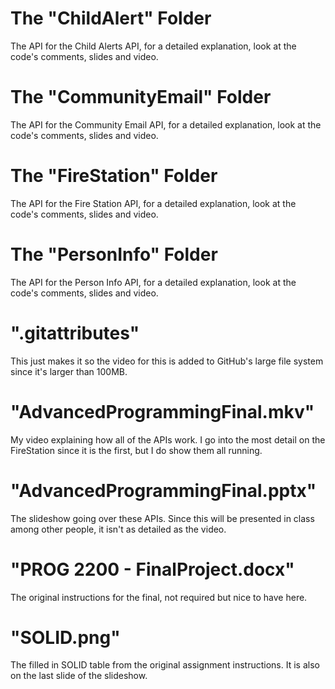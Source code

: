 # The "ChildAlert" Folder
The API for the Child Alerts API, for a detailed explanation, look at the code's comments, slides and video.

# The "CommunityEmail" Folder
The API for the Community Email API, for a detailed explanation, look at the code's comments, slides and video.

# The "FireStation" Folder
The API for the Fire Station API, for a detailed explanation, look at the code's comments, slides and video.

# The "PersonInfo" Folder
The API for the Person Info API, for a detailed explanation, look at the code's comments, slides and video.

# ".gitattributes"
This just makes it so the video for this is added to GitHub's large file system since it's larger than 100MB.

# "AdvancedProgrammingFinal.mkv"
My video explaining how all of the APIs work. I go into the most detail on the FireStation since it is the first, but I do show them all running.

# "AdvancedProgrammingFinal.pptx"
The slideshow going over these APIs. Since this will be presented in class among other people, it isn't as detailed as the video.

# "PROG 2200 - FinalProject.docx"
The original instructions for the final, not required but nice to have here.

# "SOLID.png"
The filled in SOLID table from the original assignment instructions. It is also on the last slide of the slideshow.